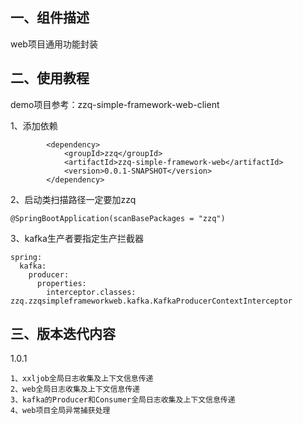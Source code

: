 ## 一、组件描述
web项目通用功能封装
## 二、使用教程
demo项目参考：zzq-simple-framework-web-client

1、添加依赖
```
        <dependency>
            <groupId>zzq</groupId>
            <artifactId>zzq-simple-framework-web</artifactId>
            <version>0.0.1-SNAPSHOT</version>
        </dependency> 
```
2、启动类扫描路径一定要加zzq
```
@SpringBootApplication(scanBasePackages = "zzq")
```
3、kafka生产者要指定生产拦截器
```
spring:
  kafka:
    producer:
      properties:
        interceptor.classes: zzq.zzqsimpleframeworkweb.kafka.KafkaProducerContextInterceptor
```

## 三、版本迭代内容
1.0.1
```
1、xxljob全局日志收集及上下文信息传递
2、web全局日志收集及上下文信息传递
3、kafka的Producer和Consumer全局日志收集及上下文信息传递
4、web项目全局异常捕获处理
```



